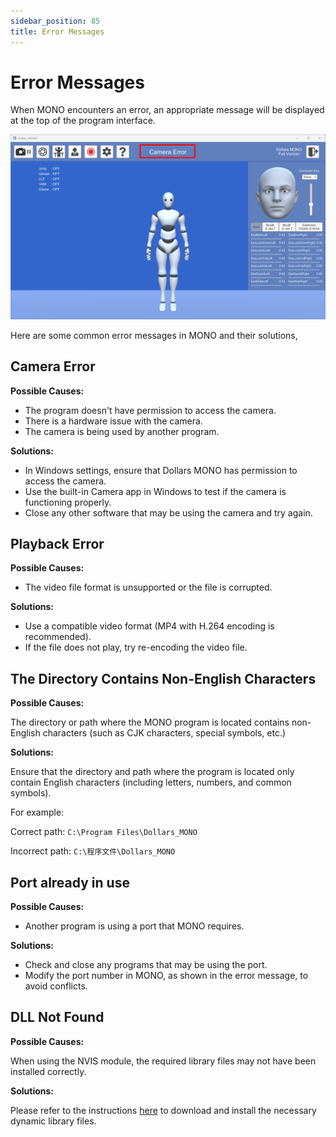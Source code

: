 ```yaml
---
sidebar_position: 85
title: Error Messages
---
```


# Error Messages

When MONO encounters an error, an appropriate message will be displayed at the top of the program interface.

![](../img/2024_11_28_15_18_03.png)

Here are some common error messages in MONO and their solutions,

## Camera Error

**Possible Causes:**

- The program doesn't have permission to access the camera.
- There is a hardware issue with the camera.
- The camera is being used by another program.

**Solutions:**

- In Windows settings, ensure that Dollars MONO has permission to access the camera.
- Use the built-in Camera app in Windows to test if the camera is functioning properly.
- Close any other software that may be using the camera and try again.

## Playback Error

**Possible Causes:**

- The video file format is unsupported or the file is corrupted.

**Solutions:**

- Use a compatible video format (MP4 with H.264 encoding is recommended).
- If the file does not play, try re-encoding the video file.

## The Directory Contains Non-English Characters

**Possible Causes:**

The directory or path where the MONO program is located contains non-English characters (such as CJK characters, special symbols, etc.)

**Solutions:**

Ensure that the directory and path where the program is located only contain English characters (including letters, numbers, and common symbols).

For example:

Correct path: `C:\Program Files\Dollars_MONO`

Incorrect path: `C:\程序文件\Dollars_MONO`

## Port already in use

**Possible Causes:**

- Another program is using a port that MONO requires.

**Solutions:**

- Check and close any programs that may be using the port.
- Modify the port number in MONO, as shown in the error message, to avoid conflicts.

## DLL Not Found

**Possible Causes:**

When using the NVIS module, the required library files may not have been installed correctly.

**Solutions:**

Please refer to the instructions [here](/Dollars-MONO/facialcap-module) to download and install the necessary dynamic library files.